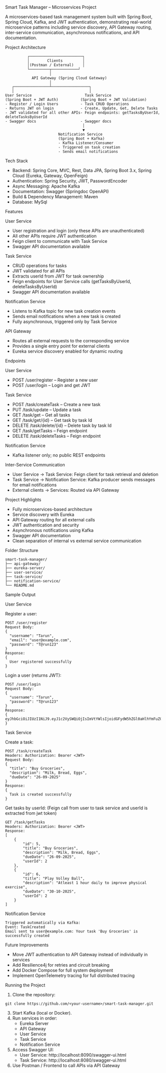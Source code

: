 Smart Task Manager – Microservices Project

A microservices-based task management system built with Spring Boot, Spring Cloud, Kafka, and JWT authentication, demonstrating real-world microservice patterns including service discovery, API Gateway routing, inter-service communication, asynchronous notifications, and API documentation.

Project Architecture
```
          ┌────────────────────────┐
          │        Clients         │
          │(Postman / External)    │
          └─────────┬────────────┘
                    │
            API Gateway (Spring Cloud Gateway)
                    │
   ┌────────────────┴─────────────────┐
   │                                  │
User Service                        Task Service
(Spring Boot + JWT Auth)          (Spring Boot + JWT Validation)
- Register / Login Users          - Task CRUD Operations
- Returns JWT on login            - Create, Update, Get, Delete Tasks
- JWT validated for all other APIs- Feign endpoints: getTasksByUserId, deleteTasksByUserId
- Swagger docs                    - Swagger docs
                                   │
                                   ▼
                        Notification Service
                        (Spring Boot + Kafka)
                        - Kafka Listener/Consumer
                        - Triggered on task creation
                        - Sends email notifications
```

Tech Stack
* Backend: Spring Core, MVC, Rest, Data JPA, Spring Boot 3.x, Spring Cloud (Eureka, Gateway, OpenFeign)
* Authentication: Spring Security, JWT, PasswordEncoder
* Async Messaging: Apache Kafka
* Documentation: Swagger (Springdoc OpenAPI)
* Build & Dependency Management: Maven
* Database: MySql

Features

User Service
* User registration and login (only these APIs are unauthenticated)
* All other APIs require JWT authentication
* Feign client to communicate with Task Service
* Swagger API documentation available

Task Service
* CRUD operations for tasks
* JWT validated for all APIs
* Extracts userId from JWT for task ownership
* Feign endpoints for User Service calls (getTasksByUserId, deleteTasksByUserId)
* Swagger API documentation available

Notification Service
* Listens to Kafka topic for new task creation events
* Sends email notifications when a new task is created
* Fully asynchronous, triggered only by Task Service

API Gateway
* Routes all external requests to the corresponding service
* Provides a single entry point for external clients
* Eureka service discovery enabled for dynamic routing

Endpoints

User Service
* POST /user/register – Register a new user
* POST /user/login – Login and get JWT

Task Service
* POST /task/createTask – Create a new task
* PUT /task/update – Update a task
* GET /task/get – Get all tasks
* GET /task/get/{id} – Get task by task Id
* DELETE /task/delete/{id} – Delete task by task Id
* GET /task/getTasks – Feign endpoint 
* DELETE /task/deleteTasks – Feign endpoint

Notification Service
* Kafka listener only; no public REST endpoints

Inter-Service Communication
* User Service → Task Service: Feign client for task retrieval and deletion
* Task Service → Notification Service: Kafka producer sends messages for email notifications
* External clients → Services: Routed via API Gateway

Project Highlights
* Fully microservices-based architecture
* Service discovery with Eureka
* API Gateway routing for all external calls
* JWT authentication and security
* Asynchronous notifications using Kafka
* Swagger API documentation
* Clean separation of internal vs external service communication

Folder Structure
```
smart-task-manager/
├── api-gateway/
├── eureka-server/
├── user-service/
├── task-service/
├── notification-service/
└── README.md
```

Sample Output

User Service

Register a user:
```
POST /user/register
Request Body:
{
  "username": "Tarun",
  "email": "user@example.com",
  "password": "T@run123"
}
Response:
{
  User registered successfully
}
```

Login a user (returns JWT):
```
POST /user/login
Request Body:
{
  "username": "Tarun",
  "password": "T@run123"
}
Response:
{
eyJhbGciOiJIUzI1NiJ9.eyJ1c2VySWQiOjIsImVtYWlsIjoidGFydW5hZGl0aHlhYmFuZGFydUBnbWFpbC5jb20iLCJzdWIiOiJUYXJ1biIsImlhdCI6MTc1NjEzOTYyMywiZXhwIjoxNzU2MTQzMjIzfQ.zXpY23UNHbkrM5F5iELYVQmJEqbHQuPlnyR7LXVLx_I
}
```

Task Service

Create a task:
```
POST /task/createTask
Headers: Authorization: Bearer <JWT>
Request Body:
{
  "title": "Buy Groceries",
  "description": "Milk, Bread, Eggs",
  "dueDate": "26-09-2025"
}
Response:
{
  Task is created successfully
}
```

Get tasks by userId: (Feign call from user to task service and userId is extracted from jwt token)
```
GET /task/getTasks
Headers: Authorization: Bearer <JWT>
Response:
[
    {
        "id": 5,
        "title": "Buy Groceries",
        "description": "Milk, Bread, Eggs",
        "dueDate": "26-09-2025",
        "userId": 2
    },
    {
        "id": 6,
        "title": "Play Volley Ball",
        "description": "Atleast 1 hour daily to improve physical exercise",
        "dueDate": "30-10-2025",
        "userId": 2
    }
]
```

Notification Service
```
Triggered automatically via Kafka:
Event: TaskCreated
Email sent to user@example.com: Your task 'Buy Groceries' is successfully created
```

Future Improvements
* Move JWT authentication to API Gateway instead of individually in services
* Add Resilience4j for retries and circuit breaking
* Add Docker Compose for full system deployment
* Implement OpenTelemetry tracing for full distributed tracing

Running the Project
1. Clone the repository:
```
git clone https://github.com/<your-username>/smart-task-manager.git
```
3. Start Kafka (local or Docker).
4. Run services in order:
    * Eureka Server
    * API Gateway
    * User Service
    * Task Service
    * Notification Service
5. Access Swagger UI:
    * User Service: http://localhost:8090/swagger-ui.html
    * Task Service: http://localhost:8080/swagger-ui.html
6. Use Postman / Frontend to call APIs via API Gateway
